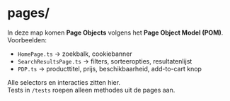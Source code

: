 # pages/

In deze map komen **Page Objects** volgens het **Page Object Model (POM)**.  
Voorbeelden:
- `HomePage.ts` → zoekbalk, cookiebanner
- `SearchResultsPage.ts` → filters, sorteeropties, resultatenlijst
- `PDP.ts` → producttitel, prijs, beschikbaarheid, add-to-cart knop

Alle selectors en interacties zitten hier.  
Tests in `/tests` roepen alleen methodes uit de pages aan.

